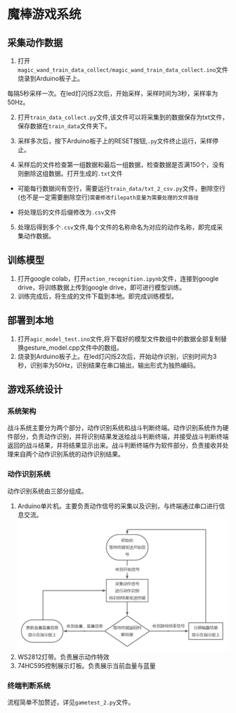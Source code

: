 # 魔棒游戏系统

## 采集动作数据
1. 打开 `magic_wand_train_data_collect/magic_wand_train_data_collect.ino`文件烧录到Arduino板子上。

 每隔5秒采样一次。在led灯闪烁2次后，开始采样，采样时间为3秒，采样率为50Hz。

2. 打开`train_data_collect.py`文件,该文件可以将采集到的数据保存为txt文件，保存数据在`train_data`文件夹下。

3. 采样多次后，按下Arduino板子上的RESET按钮,`.py`文件终止运行，采样停止。

4. 采样后的文件检查第一组数据和最后一组数据，检查数据是否满150个，没有则删除这组数据。打开生成的`.txt`文件

+ 可能每行数据间有空行，需要运行`train_data/txt_2_csv.py`文件，删除空行(也不是一定需要删除空行)`需要修改filepath变量为需要处理的文件路径`

+ 将处理后的文件后缀修改为`.csv`文件

5. 处理后得到多个`.csv`文件,每个文件的名称命名为对应的动作名称，即完成采集动作数据。

## 训练模型
1. 打开google colab，打开`action_recognition.ipynb`文件，连接到google drive，将训练数据上传到google drive，即可进行模型训练。
2. 训练完成后，将生成的文件下载到本地。即完成训练模型。

## 部署到本地
1. 打开`agic_model_test.ino`文件,将下载好的模型文件数组中的数据全部复制替换gesture_model.cpp文件中的数组。
2. 烧录到Arduino板子上。在led灯闪烁2次后，开始动作识别，识别时间为3秒，识别率为50Hz，识别结果在串口输出，输出形式为独热编码。


## 游戏系统设计
### 系统架构
战斗系统主要分为两个部分，动作识别系统和战斗判断终端。动作识别系统作为硬件部分，负责动作识别，并将识别结果发送给战斗判断终端，并接受战斗判断终端返回的战斗结果，并将结果显示出来。战斗判断终端作为软件部分，负责接收并处理来自两个动作识别系统的动作识别结果。

### 动作识别系统
动作识别系统由三部分组成。
1. Arduino单片机。主要负责动作信号的采集以及识别，与终端通过串口进行信息交流。  
![单片机程序流程图](.\Arduino_process_graph.png "流程图")
2. WS2812灯带。负责展示动作特效
3. 74HC595控制展示灯板。负责展示当前血量与蓝量

### 终端判断系统
流程简单不加赘述，详见`gametest_2.py`文件。